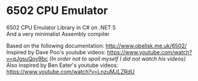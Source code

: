 # 6502 CPU Emulator

6502 CPU Emulator Library in C# on .NET 5\
And a very minimalist Assembly compiler

Based on the following documentation: <http://www.obelisk.me.uk/6502/> \
Inspired by Dave Poo's youtube videos: <https://www.youtube.com/watch?v=qJgsuQoy9bc> _(In order not to spoil myself I did not watch his videos)_ \
Also inspired by Ben Eater's youtube videos: <https://www.youtube.com/watch?v=LnzuMJLZRdU>
